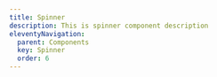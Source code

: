 ```yaml
---
title: Spinner
description: This is spinner component description
eleventyNavigation:
  parent: Components
  key: Spinner
  order: 6
---
```

